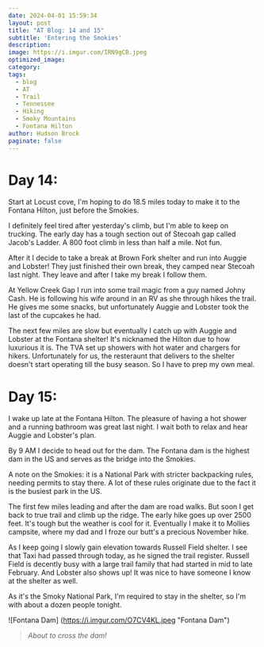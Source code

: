 ```yaml
---
date: 2024-04-01 15:59:34
layout: post
title: "AT Blog: 14 and 15"
subtitle: 'Entering the Smokies'
description:
image: https://i.imgur.com/IRN9gCB.jpeg
optimized_image: 
category:
tags:
  - blog
  - AT
  - Trail
  - Tennessee
  - Hiking
  - Smoky Mountains
  - Fontana Hilton
author: Hudson Brock
paginate: false
---
```


# Day 14:

Start at Locust cove, I'm hoping to do 18.5 miles today to make it to the Fontana Hilton, just before the Smokies.

I definitely feel tired after yesterday's climb, but I'm able to keep on trucking. The early day has a tough section out of Stecoah gap called Jacob's Ladder. A 800 foot climb in less than half a mile. Not fun.

After it I decide to take a break at Brown Fork shelter and run into Auggie and Lobster! They just finished their own break, they camped near Stecoah last night. They leave and after I take my break I follow them.

At Yellow Creek Gap I run into some trail magic from a guy named Johny Cash. He is following his wife around in an RV as she through hikes the trail. He gives me some snacks, but unfortunately Auggie and Lobster took the last of the cupcakes he had.

The next few miles are slow but eventually I catch up with Auggie and Lobster at the Fontana shelter! It's nicknamed the Hilton due to how luxurious it is. The TVA set up showers with hot water and chargers for hikers. Unfortunately for us, the resteraunt that delivers to the shelter doesn't start operating till the busy season. So I have to prep my own meal.




# Day 15:



I wake up late at the Fontana Hilton. The pleasure of having a hot shower and a running bathroom was great last night. I wait both to relax and hear Auggie and Lobster's plan.

By 9 AM I decide to head out for the dam. The Fontana dam is the highest dam in the US and serves as the bridge into the Smokies.

A note on the Smokies: it is a National Park with stricter backpacking rules, needing permits to stay there. A lot of these rules originate due to the fact it is the busiest park in the US.

The first few miles leading and after the dam are road walks. But soon I get back to true trail and climb up the ridge. The early hike goes up over 2500 feet. It's tough but the weather is cool for it. Eventually I make it to Mollies campsite, where my dad and I froze our butt's a precious November hike.

As I keep going I slowly gain elevation towards Russell Field shelter. I see that Taxi had passed through today, as he signed the trail register. Russell Field is decently busy with a large trail family that had started in mid to late February. And Lobster also shows up! It was nice to have someone I know at the shelter as well.

As it's the Smoky National Park, I'm required to stay in the shelter, so I'm with about a dozen people tonight. 


![Fontana Dam] (https://i.imgur.com/O7CV4KL.jpeg "Fontana Dam")

> *About to cross the dam!*